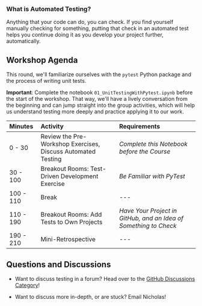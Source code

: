 

### What is Automated Testing?

Anything that your code can do, you can check.  If you find yourself manually checking for something, putting that check in an automated test helps you continue doing it as you develop your project further, automatically.


## Workshop Agenda

This round, we'll familiarize ourselves with the `pytest` Python package and the process of writing unit tests.  

**Important**: Complete the notebook `01_UnitTestingWithPytest.ipynb` before the start of the workshop.  That way, we'll have a lively conversation from the beginning and can jump straight into the group activities, which will help us understand testing more deeply and practice applying it to our work.

| Minutes | Activity | Requirements |
| :-- | :-- | :-- |
| 0 - 30 | Review the Pre-Workshop Exercises, Discuss Automated Testing |  *Complete this Notebook before the Course* |
| 30 - 100 | Breakout Rooms: Test-Driven Development Exercise | *Be Familiar with PyTest* |
| 100 - 110 | Break | --- |
| 110 - 190 | Breakout Rooms: Add Tests to Own Projects | *Have Your Project in GitHub, and an Idea of Something to Check* |
| 190 - 210 | Mini-Retrospective | --- |

## Questions and Discussions

  - Want to discuss testing in a forum?  Head over to the [GitHub Discussions Category](https://github.com/nickdelgrosso/HelmholtzAI-TrainingSeries2025/discussions/categories/02-pre-workshop-test-automation)!

  - Want to discuss more in-depth, or are stuck?  Email Nicholas!

